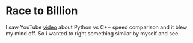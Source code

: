 # Race to Billion

I saw YouTube [video](https://youtu.be/VioxsWYzoJk?si=0j4sPqBwWh-vIOev) about Python vs C++ speed comparison and it blew my mind off. So i wanted to right something similar by myself and see.
